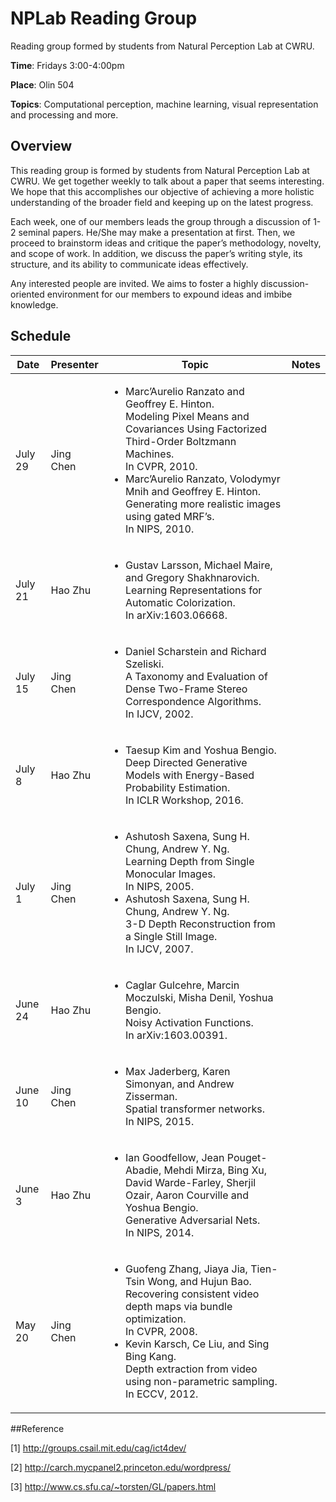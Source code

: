 
# NPLab Reading Group
Reading group formed by students from Natural Perception Lab at CWRU.


**Time**: Fridays 3:00-4:00pm

**Place**: Olin 504

**Topics**: Computational perception, machine learning, visual representation and processing and more.

## Overview
This reading group is formed by students from Natural Perception Lab at CWRU. We get together weekly to talk about a paper that seems interesting. We hope that this accomplishes our objective of achieving a more holistic understanding of the broader field and keeping up on the latest progress.

Each week, one of our members leads the group through a discussion of 1-2 seminal papers. He/She may make a presentation at first. Then, we proceed to brainstorm ideas and critique the paper’s methodology, novelty, and scope of work. In addition, we discuss the paper’s writing style, its structure, and its ability to communicate ideas effectively. 

Any interested people are invited. We aims to foster a highly discussion-oriented environment for our members to expound ideas and imbibe knowledge.

## Schedule

| Date | Presenter | Topic |  Notes |
| ---  | --- | --- | --- |
| July 29| Jing Chen | <ul><li> Marc’Aurelio Ranzato and Geoffrey E. Hinton.<br> Modeling Pixel Means and Covariances Using Factorized Third-Order Boltzmann Machines.<br> In CVPR, 2010.</li><li>Marc’Aurelio Ranzato, Volodymyr Mnih and Geoffrey E. Hinton.<br>Generating more realistic images using gated MRF’s.<br>In NIPS, 2010.</li></ul>||
|July 21| Hao Zhu | <ul><li>Gustav Larsson, Michael Maire, and Gregory Shakhnarovich.<br> Learning Representations for Automatic Colorization.<br>In arXiv:1603.06668.</li></ul>||
| July 15| Jing Chen | <ul> <li>Daniel Scharstein and Richard Szeliski.<br>A Taxonomy and Evaluation of Dense Two-Frame Stereo Correspondence Algorithms. <br> In IJCV, 2002. </li></ul> | |
| July 8 | Hao Zhu | <ul><li>Taesup Kim and Yoshua Bengio. <br>Deep Directed Generative Models with Energy-Based Probability Estimation.<br>In ICLR Workshop, 2016.</li></ul>| |
| July 1|Jing Chen | <ul><li>Ashutosh Saxena, Sung H. Chung, Andrew Y. Ng. <br >Learning Depth from Single Monocular Images. <br>In NIPS, 2005.</li><li>Ashutosh Saxena, Sung H. Chung, Andrew Y. Ng.<br> 3-D Depth Reconstruction from a Single Still Image.<br> In IJCV, 2007.</li></ul>| |
| June 24| Hao Zhu |<ul><li>Caglar Gulcehre, Marcin Moczulski, Misha Denil, Yoshua Bengio.<br>Noisy Activation Functions.<br>In  arXiv:1603.00391.</li></ul>||
|June 10 | Jing Chen| <ul> <li>Max Jaderberg, Karen Simonyan, and Andrew Zisserman.<br> Spatial transformer networks.<br> In NIPS, 2015. </li></ul>| |
|June 3| Hao Zhu|<ul><li>Ian Goodfellow, Jean Pouget-Abadie, Mehdi Mirza, Bing Xu, David Warde-Farley, Sherjil Ozair, Aaron Courville and Yoshua Bengio. <br> Generative Adversarial Nets.<br> In NIPS, 2014. </li> </ul>| |
|May 20| Jing Chen| <ul><li> Guofeng Zhang, Jiaya Jia, Tien-Tsin Wong, and Hujun Bao. <br> Recovering consistent video depth maps via bundle optimization. <br> In CVPR, 2008. </li> <li> Kevin Karsch, Ce Liu, and Sing Bing Kang. <br> Depth extraction from video using non-parametric sampling. <br> In ECCV, 2012.</li> </ul> | |

##Reference

[1] <http://groups.csail.mit.edu/cag/ict4dev/> 

[2] <http://carch.mycpanel2.princeton.edu/wordpress/>

[3] <http://www.cs.sfu.ca/~torsten/GL/papers.html>
